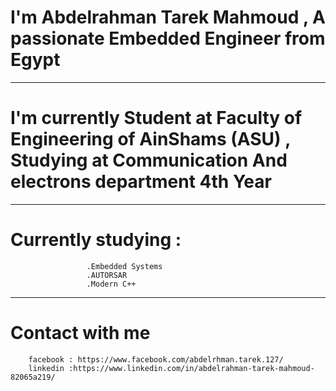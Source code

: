 
# I'm Abdelrahman Tarek Mahmoud , A passionate Embedded Engineer from Egypt
------------------------------------------------------------------------------------------------------------------------------
# I'm currently Student at Faculty of Engineering of AinShams (ASU) , Studying at Communication And electrons department 4th Year
------------------------------------------------------------------------------------------------------------------------------
 # Currently studying : 
                     .Embedded Systems
                     .AUTORSAR
                     .Modern C++
------------------------------------------------------------------------------------------------------------------------------
# Contact with me 
        facebook : https://www.facebook.com/abdelrhman.tarek.127/
        linkedin :https://www.linkedin.com/in/abdelrahman-tarek-mahmoud-82065a219/
